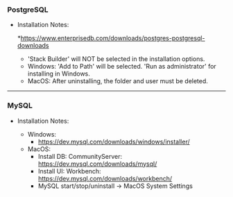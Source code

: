 ### PostgreSQL

* Installation Notes:

    *https://www.enterprisedb.com/downloads/postgres-postgresql-downloads 
    * 'Stack Builder' will NOT be selected in the installation options.
    * Windows: 'Add to Path' will be selected. 'Run as administrator' for installing in Windows. 
    * MacOS: After uninstalling, the folder and user must be deleted.

---

### MySQL

* Installation Notes:

    * Windows:
        * https://dev.mysql.com/downloads/windows/installer/
    * MacOS:
        * Install DB: CommunityServer: https://dev.mysql.com/downloads/mysql/
        * Install UI: Workbench: https://dev.mysql.com/downloads/workbench/
        * MySQL start/stop/uninstall -> MacOS System Settings